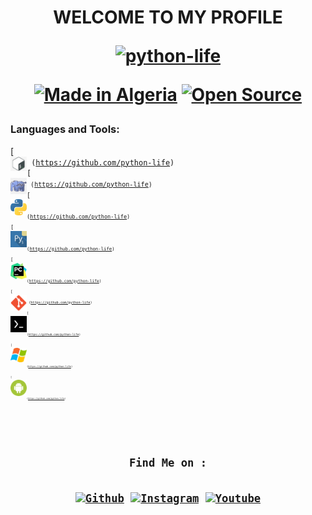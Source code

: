   
<h1 align="center">WELCOME TO MY PROFILE
<p align="center">
<a href="https://github.com/python-life"><img title="python-life" src="https://github-readme-stats.vercel.app/api?username=python-life&show_icons=true&include_all_commits=true&theme=radical&cache_seconds=3200"></a>
</p>
<p align="center">
<a href="#"><img title="Made in Algeria" src="https://img.shields.io/badge/MADE%20IN-Algérie-green?colorA=%23ff0000&colorB=%23017e40&style=for-the-badge"></a>
<a href ="#"><src="https://img.shields.io/amo/stars/:addonId"></a>
  <a href="#"><img title="Open Source" src="https://img.shields.io/badge/Open%20Source-%E2%9D%A4-green?style=for-the-badge"></a>
 
 

### Languages and Tools:
[<code>
<img align="left" alt="Terminal" width="26px" src="icon/bash.jpg" >
(https://github.com/python-life)
[<code>
<img align="left" alt="Terminal" width="26px" src="icon/php.png" >
(https://github.com/python-life)
[<code>
<img align="left" alt="Terminal" width="26px" src="icon/python.png" >
(https://github.com/python-life)
[<code>
<img align="left" alt="Terminal" width="26px" src="icon/pydroid.png" >
(https://github.com/python-life)
[<code>
<img align="left" alt="Terminal" width="26px" src="icon/pycharm.png" >
(https://github.com/python-life)
[<code>
<img align="left" alt="Terminal" width="26px" src="icon/git.png" >
(https://github.com/python-life)
[<code>
<img align="left" alt="Terminal" width="26px" src="icon/termux.jpg" >
(https://github.com/python-life)
[<code>
<img align="left" alt="Terminal" width="26px" src="icon/windows.png" >
(https://github.com/python-life)
[<code>
<img align="left" alt="Terminal" width="26px" src="icon/android.png" >
(https://github.com/python-life)

<br />
<h1 align="center">Find Me on :


[![Github](https://img.shields.io/badge/github-python--life-green?style=for-the-badge&logo=github)](https://github.com/python-life)
[![Instagram](https://img.shields.io/badge/instagram-python.life-orange?style=for-the-badge&logo=instagram)](https://www.instagram.com/python.life)
[![Youtube](https://img.shields.io/badge/YouTube-python%20life-red?style=for-the-badge&logo=youtube)](https://www.youtube.com/c/pythonlife)
